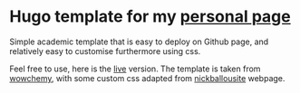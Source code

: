 # Hugo template for my [personal page](https://simongravelle.github.io/)

Simple academic template that is easy to deploy on Github page, and relatively
easy to customise furthermore using css.

Feel free to use, here is the [live](https://simongravelle.github.io/) version.
The template is taken from [wowchemy](https://wowchemy.com/), with some custom css
adapted from [nickballousite](https://github.com/nballou) webpage.

